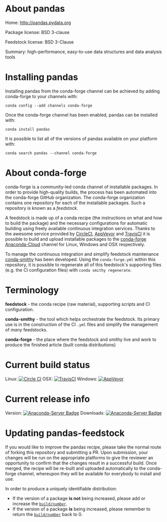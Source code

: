 About pandas
============

Home: http://pandas.pydata.org

Package license: BSD 3-clause

Feedstock license: BSD 3-Clause

Summary: high-performance, easy-to-use data structures and data analysis tools



Installing pandas
=================

Installing pandas from the conda-forge channel can be achieved by adding conda-forge to your channels with:

```
conda config --add channels conda-forge
```

Once the conda-forge channel has been enabled, pandas can be installed with:

```
conda install pandas
```

It is possible to list all of the versions of pandas available on your platform with:

```
conda search pandas --channel conda-forge
```


About conda-forge
=================

conda-forge is a community-led conda channel of installable packages.
In order to provide high-quality builds, the process has been automated into the
conda-forge GitHub organization. The conda-forge organization contains one repository 
for each of the installable packages. Such a repository is known as a *feedstock*.

A feedstock is made up of a conda recipe (the instructions on what and how to build
the package) and the necessary configurations for automatic building using freely
available continuous integration services. Thanks to the awesome service provided by
[CircleCI](https://circleci.com/), [AppVeyor](http://www.appveyor.com/)
and [TravisCI](https://travis-ci.org/) it is possible to build and upload installable
packages to the [conda-forge](https://anaconda.org/conda-forge)
[Anaconda-Cloud](http://docs.anaconda.org/) channel for Linux, Windows and OSX respectively.

To manage the continuous integration and simplify feedstock maintenance
[conda-smithy](http://github.com/conda-forge/conda-smithy) has been developed.
Using the ``conda-forge.yml`` within this repository, it is possible to regenerate all of
this feedstock's supporting files (e.g. the CI configuration files) with ``conda smithy regenerate``.


Terminology
===========

**feedstock** - the conda recipe (raw material), supporting scripts and CI configuration.

**conda-smithy** - the tool which helps orchestrate the feedstock.
                   Its primary use is in the construction of the CI ``.yml`` files
                   and simplify the management of *many* feedstocks.

**conda-forge** - the place where the feedstock and smithy live and work to
                  produce the finished article (built conda distributions)

Current build status
====================

Linux: [![Circle CI](https://circleci.com/gh/conda-forge/pandas-feedstock.svg?style=svg)](https://circleci.com/gh/conda-forge/pandas-feedstock)
OSX: [![TravisCI](https://travis-ci.org/conda-forge/pandas-feedstock.svg?branch=master)](https://travis-ci.org/conda-forge/pandas-feedstock) 
Windows: [![AppVeyor](https://ci.appveyor.com/api/projects/status/github/conda-forge/pandas-feedstock?svg=True)](https://ci.appveyor.com/project/conda-forge/pandas-feedstock/branch/master)

Current release info
====================
Version: [![Anaconda-Server Badge](https://anaconda.org/conda-forge/pandas/badges/version.svg)](https://anaconda.org/conda-forge/pandas)
Downloads: [![Anaconda-Server Badge](https://anaconda.org/conda-forge/pandas/badges/downloads.svg)](https://anaconda.org/conda-forge/pandas)


Updating pandas-feedstock
=========================

If you would like to improve the pandas recipe, please take the normal
route of forking this repository and submitting a PR. Upon submission, your changes will
be run on the appropriate platforms to give the reviewer an opportunity to confirm that the
changes result in a successful build. Once merged, the recipe will be re-built and uploaded
automatically to the conda-forge channel, whereupon they will be available for everybody to
install and use.

In order to produce a uniquely identifiable distribution:
 * If the version of a package **is not** being increased, please add or increase
   the [``build/number``](http://conda.pydata.org/docs/building/meta-yaml.html#build-number-and-string). 
 * If the version of a package **is** being increased, please remember to return
   the [``build/number``](http://conda.pydata.org/docs/building/meta-yaml.html#build-number-and-string)
   back to 0.
